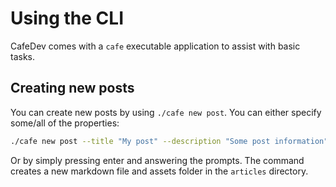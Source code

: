 # Using the CLI
CafeDev comes with a `cafe` executable application to assist with basic tasks.

## Creating new posts
You can create new posts by using `./cafe new post`. You can either specify some/all of the properties:

```bash
./cafe new post --title "My post" --description "Some post information" --author "first.last" --slug "my-post" --tags "some,tags"
```

Or by simply pressing enter and answering the prompts. The command creates a new markdown file and assets folder in the `articles` directory.
